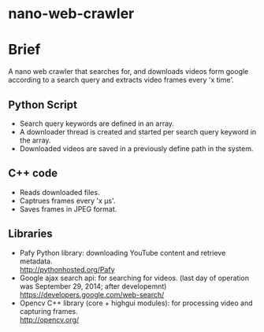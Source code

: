 # nano-web-crawler
  
# Brief  
A nano web crawler that searches for, and downloads videos form google according to a search query and extracts video frames every 'x time'.  
  
    
## Python Script
- Search query keywords are defined in an array.  
- A downloader thread is created and started per search query keyword in the array.   
- Downloaded videos are saved in a previously define path in the system.   
  
## C++ code
- Reads downloaded files.  
- Captrues frames every 'x μs'.  
- Saves frames in JPEG format.  
  
## Libraries
- Pafy Python library: downloading YouTube content and retrieve metadata.  
http://pythonhosted.org/Pafy  
- Google ajax search api: for searching for videos. (last day of operation was September 29, 2014; after developemnt)  
https://developers.google.com/web-search/
- Opencv C++ library (core + highgui modules): for processing video and capturing frames.  
http://opencv.org/
